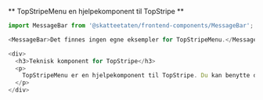 ** TopStripeMenu en hjelpekomponent til TopStripe **

```js noeditor
import MessageBar from '@skatteetaten/frontend-components/MessageBar';

<MessageBar>Det finnes ingen egne eksempler for TopStripeMenu.</MessageBar>;
```

```js noeditor beskrivelse
<div>
  <h3>Teknisk komponent for TopStripe</h3>
  <p>
    TopStripeMenu er en hjelpekomponent til TopStripe. Du kan benytte denne for å lage en meny inni den svarte stripen.
  </p>
</div>
```
